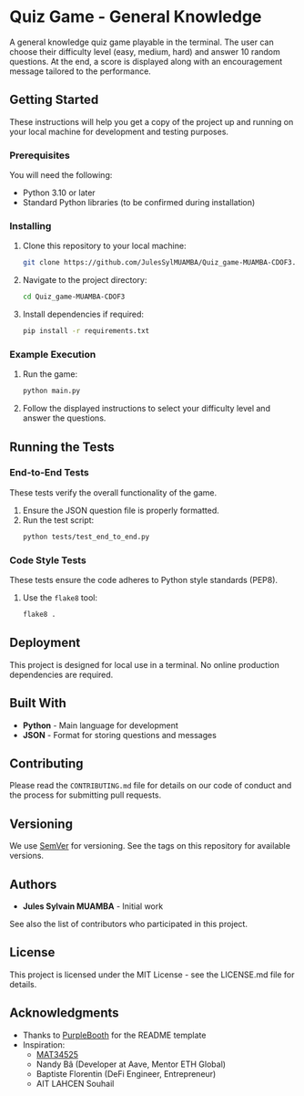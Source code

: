 # Quiz Game - General Knowledge

A general knowledge quiz game playable in the terminal. The user can choose their difficulty level (easy, medium, hard) and answer 10 random questions. At the end, a score is displayed along with an encouragement message tailored to the performance.

## Getting Started

These instructions will help you get a copy of the project up and running on your local machine for development and testing purposes.

### Prerequisites

You will need the following:

- Python 3.10 or later
- Standard Python libraries (to be confirmed during installation)

### Installing

1. Clone this repository to your local machine:
   ```bash
   git clone https://github.com/JulesSylMUAMBA/Quiz_game-MUAMBA-CDOF3.git
   ```
2. Navigate to the project directory:
   ```bash
   cd Quiz_game-MUAMBA-CDOF3
   ```
3. Install dependencies if required:
   ```bash
   pip install -r requirements.txt
   ```

### Example Execution

1. Run the game:
   ```bash
   python main.py
   ```
2. Follow the displayed instructions to select your difficulty level and answer the questions.

## Running the Tests

### End-to-End Tests

These tests verify the overall functionality of the game.

1. Ensure the JSON question file is properly formatted.
2. Run the test script:
   ```bash
   python tests/test_end_to_end.py
   ```

### Code Style Tests

These tests ensure the code adheres to Python style standards (PEP8).

1. Use the `flake8` tool:
   ```bash
   flake8 .
   ```

## Deployment

This project is designed for local use in a terminal. No online production dependencies are required.

## Built With

- **Python** - Main language for development
- **JSON** - Format for storing questions and messages

## Contributing

Please read the `CONTRIBUTING.md` file for details on our code of conduct and the process for submitting pull requests.

## Versioning

We use [SemVer](https://semver.org/) for versioning. See the tags on this repository for available versions.

## Authors

- **Jules Sylvain MUAMBA** - Initial work

See also the list of contributors who participated in this project.

## License

This project is licensed under the MIT License - see the LICENSE.md file for details.

## Acknowledgments

- Thanks to [PurpleBooth](https://gist.github.com/PurpleBooth/109311bb0361f32d87a2) for the README template
- Inspiration:
  - [MAT34525](https://github.com/MAT34525)
  - Nandy Bâ (Developer at Aave, Mentor ETH Global)
  - Baptiste Florentin (DeFi Engineer, Entrepreneur)
  - AIT LAHCEN Souhail


